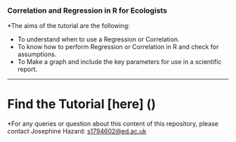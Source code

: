 ### Correlation and Regression in R for Ecologists

*The aims of the tutorial are the following: 

- To understand when to use a Regression or Correlation.
- To know how to perform Regression or Correlation in R and check for assumptions.
- To Make a graph and include the key parameters for use in a scientific report. 

----
# Find the Tutorial [here] ()


*For any queries or question about this content of this repository, please contact Josephine Hazard: s1794602@ed.ac.uk
